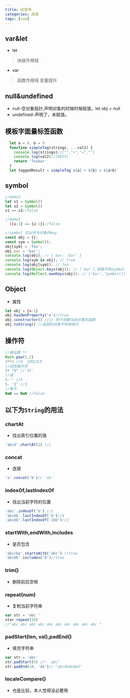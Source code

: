 ```yaml
---
title: 红宝书
categories: 阅读
tags: [vue]
---   
```

 
<Meta/>  

## var&let
* let
> 块级作用域
>
* var
> 函数作用域
>变量提升

## null&undefined
* null-空对象指针,声明对象的时候时候赋值，let obj = null
* undefined-声明了，未赋值。

## 模板字面量标签函数
```js
  let a = 6, b = 9
  function simpleTag(strings, ...val2) {
    console.log(strings)//["","+","=",""]
    console.log(val2)//[6915]
    return 'foobar'
  }
  let taggedResult = simpleTag`${a} + ${b} = ${a+b}`
```

## symbol
```javascript
//demo1
let s1 = Symbol()
let s2 = Symbol()
s1 == s2//false

//demo2 
  ({a:1} == {a:1})//false

//symbol 可以作为对象的key
const obj = {};
const sym = Symbol();
obj[sym] = 'foo';
obj.bar = 'bar';
console.log(obj); // { bar: 'bar' }
console.log(sym in obj); // true
console.log(obj[sym]); // foo
console.log(Object.keys(obj)); // ['bar'],获取不到symbol
console.log(Reflect.ownKeys(obj)); // ['bar','Symbol()]
```

## Object
* 属性
```javascript
let obj = {a:1}
obj.hasOwnProperty('a')//true
obj.constructor() //{} 用于创建当前对象的函数
obj.toString() //返回的对象字符串表示
```
## 操作符
```javascript
//幂运算 **
Math.pow(3,2)
3**2 //9  3的2次方
//加性操作符
5+ "5" //'55'
//减
5-'' //5
5- '2' //3
//等于
NaN == NaN //false
```

## 以下为`String`的用法

### chartAt
* 找出索引位置的值
```js
'abcd'.chartAt(2) //c
``` 
### concat
* 连接
```js
'a'.concat('b')// 'ab'
```

### indexOf,lastIndexOf
* 找出当前字符的位置
```js
'abc'.indexOf('b') //1
'abcbb'.lastIndexOf('b')//4
'abcbb'.lastIndexOf('cbb')//2
```

### startWith,endWith,includes
* 是否包含
```js
'abccba'.startsWith('abc') //true
'abcbb'.includes('b')//true
```

### trim()
* 删除前后空格

### repeat(num)
* 复制当前字符串
```js
var str = 'abc '
star.repeat(10)
//"abc abc abc abc abc abc abc abc abc abc "
```

### padStart(len, val),padEnd()
* 填充字符串
```js
var str = 'abc'
str.padStart(5) //"  abc"
str.padEnd(10, 'de')// "abcdededed"
```

### localeCompare()
* 也是比较，本人觉得没必要用


